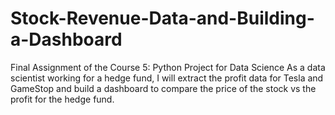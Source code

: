 # Stock-Revenue-Data-and-Building-a-Dashboard
Final Assignment of the Course 5: Python Project for Data Science
 As a data scientist working for a hedge fund, I will extract the profit data for Tesla and GameStop and build a dashboard to compare the price of the stock vs the profit for the hedge fund.
